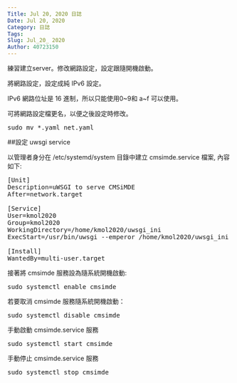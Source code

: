```yaml
---
Title: Jul 20, 2020 日誌
Date: Jul 20, 2020
Category: 日誌
Tags: 
Slug: Jul_20_ 2020
Author: 40723150
---
```

練習建立server。修改網路設定，設定跟隨開機啟動。
<!-- PELICAN_END_SUMMARY -->

將網路設定，設定成純 IPv6 設定。

IPv6 網路位址是 16 進制，所以只能使用0~9和 a~f 可以使用。

可將網路設定檔更名，以便之後設定時修改。
<pre class="brush: jscript">
sudo mv *.yaml net.yaml
</pre>
##設定 uwsgi service

以管理者身分在 /etc/systemd/system 目錄中建立 cmsimde.service 檔案, 內容如下:
<pre class="brush: jscript">
[Unit]
Description=uWSGI to serve CMSiMDE 
After=network.target

[Service]
User=kmol2020
Group=kmol2020
WorkingDirectory=/home/kmol2020/uwsgi_ini
ExecStart=/usr/bin/uwsgi --emperor /home/kmol2020/uwsgi_ini

[Install]
WantedBy=multi-user.target
</pre>
接著將 cmsimde 服務設為隨系統開機啟動:

<pre class="brush: jscript">
sudo systemctl enable cmsimde
</pre>

若要取消 cmsimde 服務隨系統開機啟動：

<pre class="brush: jscript">
sudo systemctl disable cmsimde
</pre>

手動啟動 cmsimde.service 服務

<pre class="brush: jscript">
sudo systemctl start cmsimde
</pre>

手動停止 cmsimde.service 服務

<pre class="brush: jscript">
sudo systemctl stop cmsimde
</pre>

